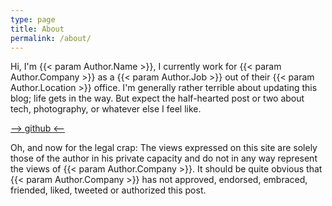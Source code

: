 ```yaml
---
type: page
title: About
permalink: /about/
---
```


Hi, I'm {{< param Author.Name >}}, I currently work for {{< param Author.Company >}}
as a {{< param Author.Job >}} out of their {{< param Author.Location >}} office. 
I'm generally rather terrible about updating this blog; life gets in the way.
But expect the half-hearted post or two about tech, photography, or whatever else I
feel like. 

[--> github <--](https://github.com/mtottenh)




Oh, and now for the legal crap:
The views expressed on this site are solely those of the author in his private capacity
and do not in any way represent the views of {{< param Author.Company >}}. It
should be quite obvious that {{< param Author.Company >}} has not approved,
endorsed, embraced, friended, liked, tweeted or authorized this post.
